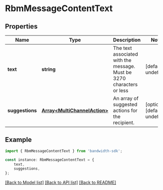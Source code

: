 # RbmMessageContentText


## Properties

Name | Type | Description | Notes
------------ | ------------- | ------------- | -------------
**text** | **string** | The text associated with the message. Must be 3270 characters or less | [default to undefined]
**suggestions** | [**Array&lt;MultiChannelAction&gt;**](MultiChannelAction.md) | An array of suggested actions for the recipient. | [optional] [default to undefined]

## Example

```typescript
import { RbmMessageContentText } from 'bandwidth-sdk';

const instance: RbmMessageContentText = {
    text,
    suggestions,
};
```

[[Back to Model list]](../README.md#documentation-for-models) [[Back to API list]](../README.md#documentation-for-api-endpoints) [[Back to README]](../README.md)
